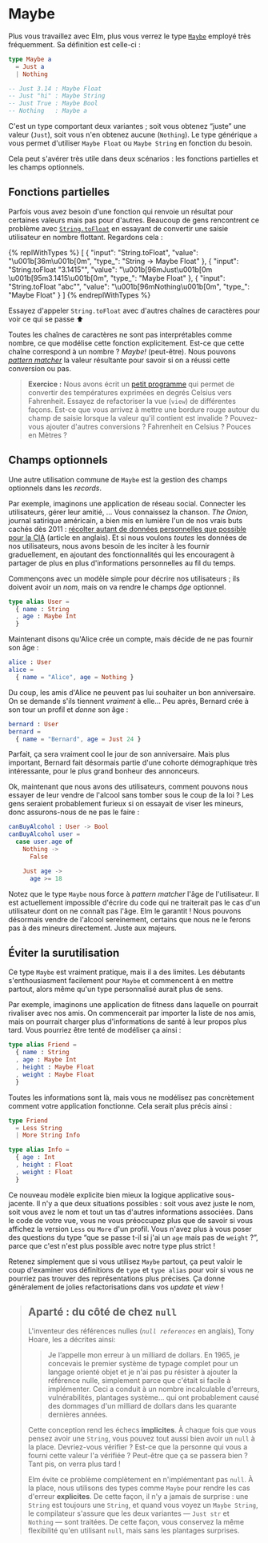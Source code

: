 # Maybe

Plus vous travaillez avec Elm, plus vous verrez le type [`Maybe`][Maybe] employé très fréquemment. Sa définition est celle-ci :

```elm
type Maybe a
  = Just a
  | Nothing

-- Just 3.14 : Maybe Float
-- Just "hi" : Maybe String
-- Just True : Maybe Bool
-- Nothing   : Maybe a
```

C'est un type comportant deux variantes ; soit vous obtenez “juste” une valeur (`Just`), soit vous n'en obtenez aucune (`Nothing`). Le type générique `a` vous permet d'utiliser `Maybe Float` ou `Maybe String` en fonction du besoin.

Cela peut s'avérer très utile dans deux scénarios : les fonctions partielles et les champs optionnels.

[Maybe]: https://package.elm-lang.org/packages/elm-lang/core/latest/Maybe#Maybe


## Fonctions partielles

Parfois vous avez besoin d'une fonction qui renvoie un résultat pour certaines valeurs mais pas pour d'autres. Beaucoup de gens rencontrent ce problème avec [`String.toFloat`][toFloat] en essayant de convertir une saisie utilisateur en nombre flottant. Regardons cela :

{% replWithTypes %}
[
  {
    "input": "String.toFloat",
    "value": "\u001b[36m<function>\u001b[0m",
    "type_": "String -> Maybe Float"
  },
  {
    "input": "String.toFloat \"3.1415\"",
    "value": "\u001b[96mJust\u001b[0m \u001b[95m3.1415\u001b[0m",
    "type_": "Maybe Float"
  },
  {
    "input": "String.toFloat \"abc\"",
    "value": "\u001b[96mNothing\u001b[0m",
    "type_": "Maybe Float"
  }
]
{% endreplWithTypes %}

Essayez d'appeler `String.toFloat` avec d'autres chaînes de caractères pour voir ce qui se passe ⬆️

Toutes les chaînes de caractères ne sont pas interprétables comme nombre, ce que modélise cette fonction explicitement. Est-ce que cette chaîne correspond à un nombre ? *Maybe!* (peut-être). Nous pouvons [*pattern matcher*](/types/pattern_matching.html) la valeur résultante pour savoir si on a réussi cette conversion ou pas.

> **Exercice :** Nous avons écrit un [petit programme](https://ellie-app.com/bJSMQz9tydqa1) qui permet de convertir des températures exprimées en degrés Celsius vers Fahrenheit. Essayez de refactoriser la vue (`view`) de différentes façons. Est-ce que vous arrivez à mettre une bordure rouge autour du champ de saisie lorsque la valeur qu'il contient est invalide ? Pouvez-vous ajouter d'autres conversions ? Fahrenheit en Celsius ? Pouces en Mètres ?

[toFloat]: https://package.elm-lang.org/packages/elm-lang/core/latest/String#toFloat


## Champs optionnels

Une autre utilisation commune de `Maybe` est la gestion des champs optionnels dans les *records*.

Par exemple, imaginons une application de réseau social. Connecter les utilisateurs, gérer leur amitié, … Vous connaissez la chanson. *The Onion*, journal satirique américain, a bien mis en lumière l'un de nos vrais buts cachés dès 2011 : [récolter autant de données personnelles que possible pour la CIA](https://www.theonion.com/cias-facebook-program-dramatically-cut-agencys-costs-1819594988) (article en anglais). Et si nous voulons *toutes* les données de nos utilisateurs, nous avons besoin de les inciter à les fournir graduellement, en ajoutant des fonctionnalités qui les encouragent à partager de plus en plus d'informations personnelles au fil du temps.

Commençons avec un modèle simple pour décrire nos utilisateurs ; ils doivent avoir un *nom*, mais on va rendre le champs *âge* optionnel.

```elm
type alias User =
  { name : String
  , age : Maybe Int
  }
```

Maintenant disons qu'Alice crée un compte, mais décide de ne pas fournir son âge :

```elm
alice : User
alice =
  { name = "Alice", age = Nothing }
```

Du coup, les amis d'Alice ne peuvent pas lui souhaiter un bon anniversaire. On se demande s'ils tiennent _vraiment_ à elle… Peu après, Bernard crée à son tour un profil et *donne* son âge :

```elm
bernard : User
bernard =
  { name = "Bernard", age = Just 24 }
```

Parfait, ça sera vraiment cool le jour de son anniversaire. Mais plus important, Bernard fait désormais partie d'une cohorte démographique très intéressante, pour le plus grand bonheur des annonceurs.

Ok, maintenant que nous avons des utilisateurs, comment pouvons nous essayer de leur vendre de l'alcool sans tomber sous le coup de la loi ? Les gens seraient probablement furieux si on essayait de viser les mineurs, donc assurons-nous de ne pas le faire :

```elm
canBuyAlcohol : User -> Bool
canBuyAlcohol user =
  case user.age of
    Nothing ->
      False

    Just age ->
      age >= 18
```

Notez que le type `Maybe` nous force à _pattern matcher_ l'âge de l'utilisateur. Il est actuellement impossible d'écrire du code qui ne traiterait pas le cas d'un utilisateur dont on ne connaît pas l'âge. Elm le garantit ! Nous pouvons désormais vendre de l'alcool sereinement, certains que nous ne le ferons pas à des mineurs directement. Juste aux majeurs.


## Éviter la surutilisation

Ce type `Maybe` est vraiment pratique, mais il a des limites. Les débutants s'enthousiasment facilement pour `Maybe` et commencent à en mettre partout, alors même qu'un type personnalisé aurait plus de sens.

Par exemple, imaginons une application de fitness dans laquelle on pourrait rivaliser avec nos amis. On commencerait par importer la liste de nos amis, mais on pourrait charger plus d'informations de santé à leur propos plus tard. Vous pourriez être tenté de modéliser ça ainsi :

```elm
type alias Friend =
  { name : String
  , age : Maybe Int
  , height : Maybe Float
  , weight : Maybe Float
  }
```

Toutes les informations sont là, mais vous ne modélisez pas concrètement comment votre application fonctionne. Cela serait plus précis ainsi :

```elm
type Friend
  = Less String
  | More String Info

type alias Info =
  { age : Int
  , height : Float
  , weight : Float
  }
```

Ce nouveau modèle explicite bien mieux la logique applicative sous-jacente.  Il n'y a que deux situations possibles : soit vous avez juste le nom, soit vous avez le nom et tout un tas d'autres informations associées. Dans le code de votre vue, vous ne vous préoccupez plus que de savoir si vous affichez la version `Less` ou `More` d'un profil. Vous n'avez plus à vous poser des questions du type &ldquo;que se passe t-il si j'ai un `age` mais pas de `weight` ?&rdquo;, parce que c'est n'est plus possible avec notre type plus strict !

Retenez simplement que si vous utilisez `Maybe` partout, ça peut valoir le coup d'examiner vos définitions de `type` et `type alias` pour voir si vous ne pourriez pas trouver des représentations plus précises. Ça donne généralement de jolies refactorisations dans vos _update_ et _view_ !


> ## Aparté : du côté de chez `null`
>
> L'inventeur des références nulles (*`null references`* en anglais), Tony Hoare, les a décrites ainsi:
>
> > Je l’appelle mon erreur à un milliard de dollars. En 1965, je concevais le premier système de typage complet pour un langage orienté objet et je n'ai pas pu résister à ajouter la référence nulle, simplement parce que c'était si facile à implémenter. Ceci a conduit à un nombre incalculable d'erreurs, vulnérabilités, plantages système… qui ont probablement causé des dommages d'un milliard de dollars dans les quarante dernières années.
>
> Cette conception rend les échecs **implicites**. À chaque fois que vous pensez avoir une `String`, vous pouvez tout aussi bien avoir un `null` à la place. Devriez-vous vérifier ? Est-ce que la personne qui vous a fourni cette valeur l'a vérifiée ? Peut-être que ça se passera bien ? Tant pis, on verra plus tard !
>
> Elm évite ce problème complètement en n'implémentant pas `null`. À la place, nous utilisons des types comme `Maybe` pour rendre les cas d'erreur **explicites**. De cette façon, il n'y a jamais de surprise : une `String` est toujours une `String`, et quand vous voyez un `Maybe String`, le compilateur s'assure que les deux variantes — `Just str` et `Nothing` — sont traitées. De cette façon, vous conservez la même flexibilité qu'en utilisant `null`, mais sans les plantages surprises.
